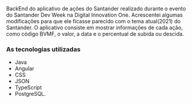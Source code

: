 BackEnd do aplicativo de ações do Santander realizado durante o evento do Santander Dev Week na Digital Innovation One. Acrescentei algumas modificações para que ele ficasse parecido com o tema atual(2021) do Santander. O aplicativo consiste em mostrar informações de cada ação, como código BVMF, o valor, a data e o percentual de subida ou descida.

### As tecnologias utilizadas ###

 - Java
 - Angular
 - CSS
 - JSON
 - TypeScript
 - PostgreSQL.
